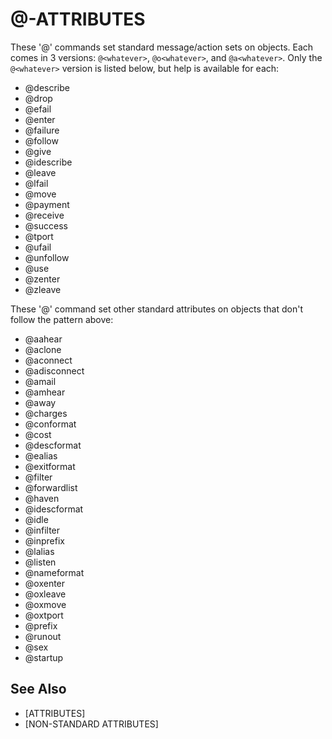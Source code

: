 # @-ATTRIBUTES
These '@' commands set standard message/action sets on objects. Each comes in 3 versions: `@<whatever>`, `@o<whatever>`, and `@a<whatever>`. Only the `@<whatever>` version is listed below, but help is available for each:

- @describe
- @drop
- @efail
- @enter
- @failure
- @follow
- @give
- @idescribe
- @leave
- @lfail
- @move
- @payment
- @receive
- @success
- @tport
- @ufail
- @unfollow
- @use
- @zenter
- @zleave

These '@' command set other standard attributes on objects that don't follow the pattern above:

- @aahear
- @aclone
- @aconnect
- @adisconnect
- @amail
- @amhear
- @away
- @charges
- @conformat
- @cost
- @descformat
- @ealias
- @exitformat
- @filter
- @forwardlist
- @haven
- @idescformat
- @idle
- @infilter
- @inprefix
- @lalias
- @listen
- @nameformat
- @oxenter
- @oxleave
- @oxmove
- @oxtport
- @prefix
- @runout
- @sex
- @startup


## See Also
- [ATTRIBUTES]
- [NON-STANDARD ATTRIBUTES]



